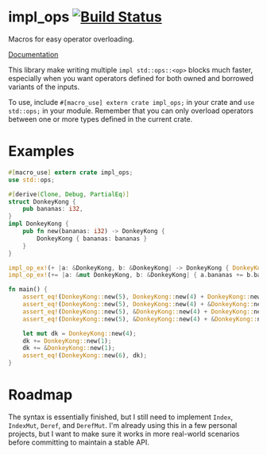 # impl_ops [![Build Status]][travis]

[Build Status]: https://api.travis-ci.org/brianwp3000/impl_ops.svg?branch=master
[travis]: https://travis-ci.org/brianwp3000/impl_ops

Macros for easy operator overloading.

[Documentation](https://docs.rs/impl_ops/)

This library make writing multiple `impl std::ops::<op>` blocks much faster, especially when you want operators defined for both owned and borrowed variants of the inputs.

To use, include `#[macro_use] extern crate impl_ops;` in your crate and `use std::ops;` in your module. Remember that you can only overload operators between one or more types defined in the current crate.
# Examples
```rust
#[macro_use] extern crate impl_ops;
use std::ops;

#[derive(Clone, Debug, PartialEq)]
struct DonkeyKong {
    pub bananas: i32,
}
impl DonkeyKong {
    pub fn new(bananas: i32) -> DonkeyKong {
        DonkeyKong { bananas: bananas }
    }
}

impl_op_ex!(+ |a: &DonkeyKong, b: &DonkeyKong| -> DonkeyKong { DonkeyKong::new(a.bananas + b.bananas) });
impl_op_ex!(+= |a: &mut DonkeyKong, b: &DonkeyKong| { a.bananas += b.bananas });

fn main() {
    assert_eq!(DonkeyKong::new(5), DonkeyKong::new(4) + DonkeyKong::new(1));
    assert_eq!(DonkeyKong::new(5), DonkeyKong::new(4) + &DonkeyKong::new(1));
    assert_eq!(DonkeyKong::new(5), &DonkeyKong::new(4) + DonkeyKong::new(1));
    assert_eq!(DonkeyKong::new(5), &DonkeyKong::new(4) + &DonkeyKong::new(1));

    let mut dk = DonkeyKong::new(4);
    dk += DonkeyKong::new(1);
    dk += &DonkeyKong::new(1);
    assert_eq!(DonkeyKong::new(6), dk);
}
```

# Roadmap
The syntax is essentially finished, but I still need to implement `Index`, `IndexMut`, `Deref`, and `DerefMut`. I'm already using this in a few personal projects, but I want to make sure it works in more real-world scenarios before committing to maintain a stable API. 
